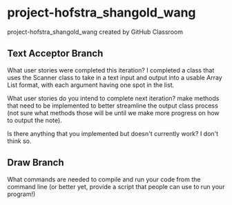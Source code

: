 # project-hofstra_shangold_wang
project-hofstra_shangold_wang created by GitHub Classroom

## Text Acceptor Branch
What user stories were completed this iteration? I completed a class that uses the Scanner class to take in a text input and output into a usable Array List format, 
with each argument having one spot in the list.

What user stories do you intend to complete next iteration? make methods that need to be implemented to better streamline the output class process (not sure 
what methods those will be until we make more progress on how to output the note).

Is there anything that you implemented but doesn't currently work? I don't think so.


## Draw Branch









What commands are needed to compile and run your code from the command line (or better yet, provide a script that people can use to run your program!)
